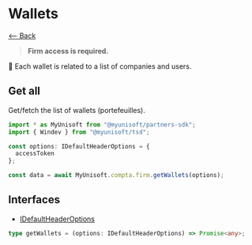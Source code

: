 # Wallets

[<-- Back](../../../../README.md)

> **Firm access is required.**

📢 Each wallet is related to a list of companies and users.


## Get all
Get/fetch the list of wallets (portefeuilles).

```ts
import * as MyUnisoft from "@myunisoft/partners-sdk";
import { Windev } from "@myunisoft/tsd";

const options: IDefaultHeaderOptions = {
  accessToken
};

const data = await MyUnisoft.compta.firm.getWallets(options);
```

## Interfaces
- [IDefaultHeaderOptions](../../../interfaces/common.md)

```ts
type getWallets = (options: IDefaultHeaderOptions) => Promise<any>;
```
